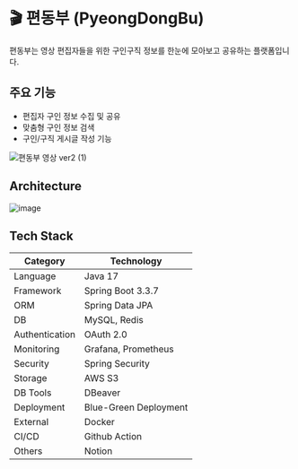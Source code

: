 # 🎬 편동부 (PyeongDongBu)

편동부는 영상 편집자들을 위한 구인구직 정보를 한눈에 모아보고 공유하는 플랫폼입니다.

## 주요 기능
- 편집자 구인 정보 수집 및 공유
- 맞춤형 구인 정보 검색
- 구인/구직 게시글 작성 기능


![편동부 영상 ver2 (1)](https://github.com/user-attachments/assets/00fb6af0-3e6c-4b93-af03-316a09c75cfd)

## Architecture

![image](https://github.com/user-attachments/assets/0beccbfa-780c-4196-b2e8-da766bf37bed)

## Tech Stack

| Category | Technology |
|----------|------------|
| Language | Java 17 |
| Framework | Spring Boot 3.3.7 |
| ORM | Spring Data JPA |
| DB | MySQL, Redis |
| Authentication | OAuth 2.0 |
| Monitoring | Grafana, Prometheus |
| Security | Spring Security |
| Storage | AWS S3 |
| DB Tools | DBeaver |
| Deployment | Blue-Green Deployment |
| External | Docker |
| CI/CD | Github Action |
| Others | Notion |
